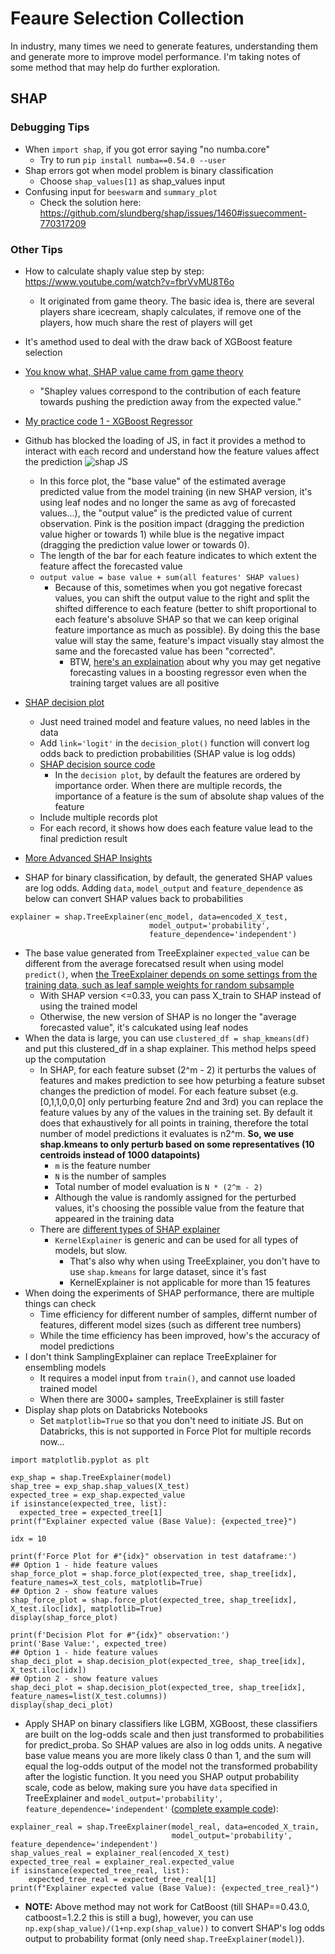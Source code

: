 # Feaure Selection Collection
In industry, many times we need to generate features, understanding them and generate more to improve model performance. I'm taking notes of some method that may help do further exploration.

## SHAP
### Debugging Tips
* When `import shap`, if you got error saying "no numba.core"
  * Try to run `pip install numba==0.54.0 --user`
* Shap errors got when model problem is binary classification
  * Choose `shap_values[1]` as shap_values input
* Confusing input for `beeswarm` and `summary_plot`
  * Check the solution here: https://github.com/slundberg/shap/issues/1460#issuecomment-770317209 

### Other Tips
* How to calculate shaply value step by step: https://www.youtube.com/watch?v=fbrVvMU8T6o
  * It originated from game theory. The basic idea is, there are several players share icecream, shaply calculates, if remove one of the players, how much share the rest of players will get
* It's amethod used to deal with the draw back of XGBoost feature selection
* [You know what, SHAP value came from game theory][2]
  * "Shapley values correspond to the contribution of each feature towards pushing the prediction away from the expected value."
* [My practice code 1 - XGBoost Regressor][1]
* Github has blocked the loading of JS, in fact it provides a method to interact with each record and understand how the feature values affect the prediction
![shap JS](https://github.com/hanhanwu/Hanhan_Data_Science_Practice/blob/master/Better4Industry/Feature_Selection_Collection/xgboost_shap.PNG)

  * In this force plot, the "base value" of the estimated average predicted value from the model training (in new SHAP version, it's using leaf nodes and no longer the same as avg of forecasted values...), the "output value" is the predicted value of current observation. Pink is the position impact (dragging the prediction value higher or towards 1) while blue is the negative impact (dragging the prediction value lower or towards 0).
  * The length of the bar for each feature indicates to which extent the feature affect the forecasted value
  * `output value = base value + sum(all features' SHAP values)`
    * Because of this, sometimes when you got negative forecast values, you can shift the output value to the right and split the shifted difference to each feature (better to shift proportional to each feature's absoluve SHAP so that we can keep original feature importance as much as possible). By doing this the base value will stay the same, feature's impact visually stay almost the same and the forecasted value has been "corrected".
      * BTW, [here's an explaination][7] about why you may get negative forecasting values in a boosting regressor even when the training target values are all positive
* [SHAP decision plot][3]
    * Just need trained model and feature values, no need lables in the data
    * Add `link='logit'` in the `decision_plot()` function will convert log odds back to prediction probabilities (SHAP value is log odds)
  * [SHAP decision source code][5]
    * In the `decision plot`, by default the features are ordered by importance order. When there are multiple records, the importance of a feature is the sum of absolute shap values of the feature
  * Include multiple records plot
  * For each record, it shows how does each feature value lead to the final prediction result
* [More Advanced SHAP Insights][9]
* SHAP for binary classification, by default, the generated SHAP values are log odds. Adding `data`, `model_output` and `feature_dependence` as below can convert SHAP values back to probabilities
```
explainer = shap.TreeExplainer(enc_model, data=encoded_X_test,
                               model_output='probability',
                               feature_dependence='independent')
```

 
* The base value generated from TreeExplainer `expected_value` can be different from the average forecatsed result when using model `predict()`, when [the TreeExplainer depends on some settings from the training data, such as leaf sample weights for random subsample][8]
  * With SHAP version <=0.33, you can pass X_train to SHAP instead of using the trained model
  * Otherwise, the new version of SHAP is no longer the "average forecasted value", it's calcukated using leaf nodes
* When the data is large, you can use `clustered_df = shap_kmeans(df)` and put this clustered_df in a shap explainer. This method helps speed up the computation
  * In SHAP, for each feature subset (2^m - 2) it perturbs the values of features and makes prediction to see how peturbing a feature subset changes the prediction of model. For each feature subset (e.g. [0,1,1,0,0,0] only perturbing feature 2nd and 3rd) you can replace the feature values by any of the values in the training set. By default it does that exhaustively for all points in training, therefore the total number of model predictions it evaluates is n2^m. <b>So, we use shap.kmeans to only perturb based on some representatives (10 centroids instead of 1000 datapoints)</b>
    * `m` is the feature number
    * `N` is the number of samples
    * Total number of model evaluation is `N * (2^m - 2)` 
    * Although the value is randomly assigned for the perturbed values, it's choosing the possible value from the feature that appeared in the training data 
  * There are [different types of SHAP explainer][6]
    * `KernelExplainer` is generic and can be used for all types of models, but slow. 
      * That's also why when using TreeExplainer, you don't have to use `shap.kmeans` for large dataset, since it's fast 
      * KernelExplainer is not applicable for more than 15 features
* When doing the experiments of SHAP performance, there are multiple things can check 
  * Time efficiency for different number of samples, differnt number of features, different model sizes (such as different tree numbers)
  * While the time efficiency has been improved, how's the accuracy of model predictions 
* I don't think SamplingExplainer can replace TreeExplainer for ensembling models
  * It requires a model input from `train()`, and cannot use loaded trained model
  * When there are 3000+ samples, TreeExplainer is still faster  
* Display shap plots on Databricks Notebooks
  * Set `matplotlib=True` so that you don't need to initiate JS. But on Databricks, this is not supported in Force Plot for multiple records now...

```
import matplotlib.pyplot as plt

exp_shap = shap.TreeExplainer(model)
shap_tree = exp_shap.shap_values(X_test)
expected_tree = exp_shap.expected_value
if isinstance(expected_tree, list):
  expected_tree = expected_tree[1]
print(f"Explainer expected value (Base Value): {expected_tree}")

idx = 10

print(f'Force Plot for #"{idx}" observation in test dataframe:')
## Option 1 - hide feature values
shap_force_plot = shap.force_plot(expected_tree, shap_tree[idx], feature_names=X_test_cols, matplotlib=True)
## Option 2 - show feature values
shap_force_plot = shap.force_plot(expected_tree, shap_tree[idx], X_test.iloc[idx], matplotlib=True)
display(shap_force_plot)

print(f'Decision Plot for #"{idx}" observation:')
print('Base Value:', expected_tree)
## Option 1 - hide feature values
shap_deci_plot = shap.decision_plot(expected_tree, shap_tree[idx], X_test.iloc[idx])
## Option 2 - show feature values
shap_deci_plot = shap.decision_plot(expected_tree, shap_tree[idx], feature_names=list(X_test.columns))
display(shap_deci_plot)
```

* Apply SHAP on binary classifiers like LGBM, XGBoost, these classifiers are built on the log-odds scale and then just transformed to probabilities for predict_proba. So SHAP values are also in log odds units. A negative base value means you are more likely class 0 than 1, and the sum will equal the log-odds output of the model not the transformed probability after the logistic function. It you need you SHAP output probability scale, code as below, making sure you have `data` specified in TreeExplainer and `model_output='probability', feature_dependence='independent'` ([complete example code][10]):

```
explainer_real = shap.TreeExplainer(model_real, data=encoded_X_train, 
                                    model_output='probability', feature_dependence='independent')
shap_values_real = explainer_real(encoded_X_test)
expected_tree_real = explainer_real.expected_value
if isinstance(expected_tree_real, list):
    expected_tree_real = expected_tree_real[1]
print(f"Explainer expected value (Base Value): {expected_tree_real}")
```
* <b>NOTE:</b> Above method may not work for CatBoost (till SHAP==0.43.0, catboost=1.2.2 this is still a bug), however, you can use `np.exp(shap_value)/(1+np.exp(shap_value))` to convert SHAP's log odds output to probability format (only need `shap.TreeExplainer(model)`).

[1]:https://github.com/hanhanwu/Hanhan_Data_Science_Practice/blob/master/Better4Industry/Feature_Selection_Collection/try_shap_xgboost.ipynb
[2]:https://www.analyticsvidhya.com/blog/2019/11/shapley-value-machine-learning-interpretability-game-theory/?utm_source=feedburner&utm_medium=email&utm_campaign=Feed%3A+AnalyticsVidhya+%28Analytics+Vidhya%29
[3]:https://towardsdatascience.com/introducing-shap-decision-plots-52ed3b4a1cba
[4]:https://slundberg.github.io/shap/notebooks/plots/decision_plot.html
[5]:https://github.com/slundberg/shap/blob/6af9e1008702fb0fab939bf2154bbf93dfe84a16/shap/plots/_decision.py#L46
[6]:https://shap-lrjball.readthedocs.io/en/docs_update/api.html
[7]:https://datascience.stackexchange.com/questions/565/why-does-gradient-boosting-regression-predict-negative-values-when-there-are-no
[8]:https://github.com/slundberg/shap/issues/318
[9]:https://github.com/hanhanwu/Hanhan_Data_Science_Practice/tree/master/Better4Industry/shap_advance
[10]:https://github.com/hanhanwu/Hanhan_My_Garden/blob/main/code/secret_guest/cgan_exps/deep_dive.ipynb
